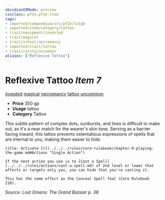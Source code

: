 ```yaml
---
obsidianUIMode: preview
cssclass: pf2e,pf2e-item
tags:
- imported/compendium/src/pf2e/lotgb
- imported/item/category/tattoo
- trait/equipment/invested
- trait/magical
- trait/school/necromancy
- imported/trait/tattoo
- trait/rarity/uncommon
aliases: ["Reflexive Tattoo"]
---
```

# Reflexive Tattoo *Item 7*  
[invested](invested.md)  [magical](magical.md)  [necromancy](necromancy.md)  [tattoo](tattoo-lowg.md)  [uncommon](uncommon.md)  

- **Price** 350 gp
- **Usage** tattoo
- **Category** Tattoo

This subtle pattern of complex dots, sunbursts, and lines is difficult to make out, as it's a near match for the wearer's skin tone. Serving as a barrier facing inward, this tattoo prevents ostentatious expressions of spells that are internal to you, making them easier to hide.

```ad-embed-ability
title: Activate [>](../../../rules/core-rulebook/chapter-9-playing-the-game.md#Actions "Single Action")

If the next action you use is to [Cast a Spell](../../../rules/actions/cast-a-spell.md) of 2nd level or lower that affects or targets only you, you can hide that you're casting it.

This has the same effect as the Conceal Spell feat (Core Rulebook 210).
```

*Source: Lost Omens: The Grand Bazaar p. 38*
